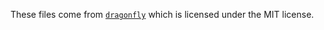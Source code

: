 These files come from [`dragonfly`](https://github.com/df-mc/dragonfly)
which is licensed under the MIT license.